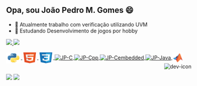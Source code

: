 ## Opa, sou João Pedro M. Gomes 😄

- 🔭 Atualmente trabalho com verificação utilizando UVM
- 🌱 Estudando Desenvolvimento de jogos por hobby

 <div>
  <a href="https://github.com/JoaoPi314">
  <img height="180em" src="https://github-readme-stats.vercel.app/api?username=JoaoPi314&show_icons=true&theme=tokyonight&include_all_commits=true&count_private=true"/>
  <img height="180em" src="https://github-readme-stats.vercel.app/api/top-langs/?username=JoaoPi314&layout=compact&langs_count=7&theme=tokyonight"/>
</div>
  
<div style="display: inline_block"><br>
  <img align="center" alt="JP-Python" height="30" width="40" src="https://raw.githubusercontent.com/devicons/devicon/master/icons/python/python-original.svg">
  <img align="center" alt="JP-HTML" height="30" width="40" src="https://raw.githubusercontent.com/devicons/devicon/master/icons/html5/html5-original.svg">
  <img align="center" alt="JP-CSS" height="30" width="40" src="https://raw.githubusercontent.com/devicons/devicon/master/icons/css3/css3-original.svg">
  <img align="center" alt="JP-C" height="30" width="30" src='https://cdn.jsdelivr.net/gh/devicons/devicon/icons/c/c-original.svg'>
  <img align="center" alt="JP-Cpp" height="30" width="30" src='https://cdn.jsdelivr.net/gh/devicons/devicon/icons/cplusplus/cplusplus-original.svg'>
  <img align="center" alt="JP-Cembedded" height="30" width="30" src='https://cdn.jsdelivr.net/gh/devicons/devicon/icons/embeddedc/embeddedc-original.svg'>
   <img align="center" alt="JP-Java" height="30" width="30" src='https://cdn.jsdelivr.net/gh/devicons/devicon/icons/java/java-original.svg'>
   <img align="center" alt="matlab" height="30" width="30" src='https://raw.githubusercontent.com/devicons/devicon/1119b9f84c0290e0f0b38982099a2bd027a48bf1/icons/matlab/matlab-original.svg'>

  <img align="right" alt="dev-icon" height="150" src="https://cdni.iconscout.com/illustration/free/thumb/man-developing-website-on-desk-2040889-1721885.png">
</div>
  
  ##
  
<div>
  <a href = "mailto:jmelquiadesgomes@gmail.com"><img src="https://img.shields.io/badge/-Gmail-%23333?style=for-the-badge&logo=gmail&logoColor=white" target="_blank"></a>
  <a href="https://www.linkedin.com/in/jpmelquiades/" target="_blank"><img src="https://img.shields.io/badge/-LinkedIn-%230077B5?style=for-the-badge&logo=linkedin&logoColor=white" target="_blank"></a> 
 
</div>
